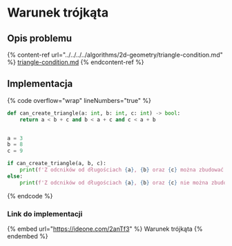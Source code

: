 # Warunek trójkąta

## Opis problemu

{% content-ref url="../../../../algorithms/2d-geometry/triangle-condition.md" %}
[triangle-condition.md](../../../../algorithms/2d-geometry/triangle-condition.md)
{% endcontent-ref %}

## Implementacja

{% code overflow="wrap" lineNumbers="true" %}
```python
def can_create_triangle(a: int, b: int, c: int) -> bool:
    return a < b + c and b < a + c and c < a + b


a = 3
b = 8
c = 9

if can_create_triangle(a, b, c):
    print(f'Z odcników od długościach {a}, {b} oraz {c} można zbudować trójkąt')
else:
    print(f'Z odcników od długościach {a}, {b} oraz {c} nie można zbudować trójkąta')
```
{% endcode %}

### Link do implementacji

{% embed url="https://ideone.com/2anTf3" %}
Warunek trójkąta
{% endembed %}
